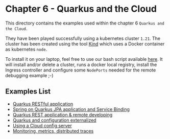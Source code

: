 # Chapter 6 - Quarkus and the Cloud

This directory contains the examples used within the chapter 6 `Quarkus and the Cloud`.

They have been played successfully using a kubernetes cluster `1.21`. The cluster has been created using the 
tool [Kind](https://kind.sigs.k8s.io/) which uses a Docker container as kubernetes `node`. 

To install it on your laptop, feel free to use our bash script available [here](https://github.com/snowdrop/k8s-infra/blob/master/kind/kind-reg-ingress.sh).
It will install and/or delete a cluster, runs a docker local registry, install the Ingress controller and configure some `NodePorts` needed for the remote debugging example ;-)

## Examples List

- [Quarkus RESTful application](chapter-6-quarkus-rest/)
- [Spring on Quarkus JPA application and Service Binding](chapter-6-quarkus-rest-database/)
- [Quarkus REST application & remote developing](chapter-6-quarkus-rest-debug/)
- [Quarkus and configuration externalized](chapter-6-quarkus-rest-config/)
- [Using a Cloud config server](chapter-6-quarkus-rest-cloud-config/)
- [Monitoring, metrics, distributed traces](chapter-6-quarkus-rest-monitoring/)
